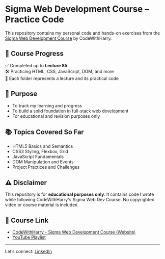# Sigma Web Development Course – Practice Code

This repository contains my personal code and hands-on exercises from the [Sigma Web Development Course](https://youtube.com/playlist?list=PLu0W_9lII9agq5TrH9XLIKQvv0iaF2X3w&si=IhnGOZpGwRuXjzP6) by CodeWithHarry.

## 🚀 Course Progress
✅ Completed up to **Lecture 85**  
🛠️ Practicing HTML, CSS, JavaScript, DOM, and more  
📂 Each folder represents a lecture and its practical code

## 📌 Purpose
- To track my learning and progress
- To build a solid foundation in full-stack web development
- For educational and revision purposes only

## 📚 Topics Covered So Far
- HTML5 Basics and Semantics
- CSS3 Styling, Flexbox, Grid
- JavaScript Fundamentals
- DOM Manipulation and Events
- Project Practices and Challenges

## ⚠️ Disclaimer
This repository is for **educational purposes only**. It contains code I wrote while following CodeWithHarry's Sigma Web Dev Course. No copyrighted video or course material is included.

## 🔗 Course Link
- [CodeWithHarry - Sigma Web Development Course (Website)](https://www.codewithharry.com/tutorial/web-dev/)
- [YouTube Playlist](https://youtube.com/playlist?list=PLu0W_9lII9agq5TrH9XLIKQvv0iaF2X3w&si=IhnGOZpGwRuXjzP6)

---

Let’s connect: [LinkedIn](https://www.linkedin.com/in/karanainule)
